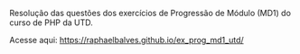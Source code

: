 Resolução das questões dos exercícios de Progressão de Módulo (MD1) do curso de PHP da UTD.

Acesse aqui: https://raphaelbalves.github.io/ex_prog_md1_utd/
